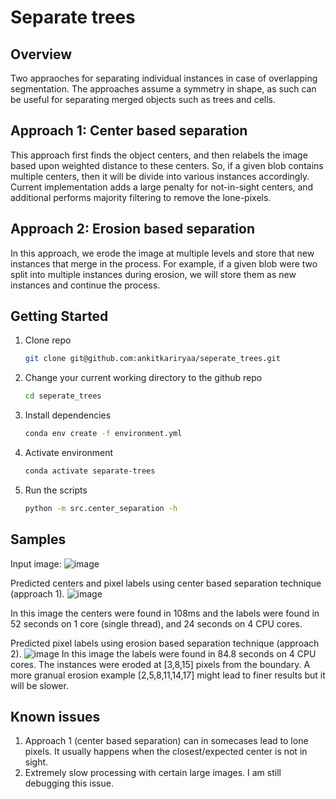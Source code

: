 Separate trees
==============================

Overview
------------

Two appraoches for separating individual instances in case of overlapping segmentation. The approaches assume a symmetry in shape, as such can be useful for separating merged objects such as trees and cells. 


Approach 1: Center based separation
------------------------------------
This approach first finds the object centers, and then relabels the image based upon weighted distance to these centers. So, if a given blob contains multiple centers, then it will be divide into various instances accordingly. Current implementation adds a large penalty for not-in-sight centers, and additional performs majority filtering to remove the lone-pixels. 


Approach 2: Erosion based separation
------------------------------------
In this approach, we erode the image at multiple levels and store that new instances that merge in the process. For example, if a given blob were two split into multiple instances during erosion, we will store them as new instances and continue the process. 


<!-- GETTING STARTED -->
Getting Started
------------

1. Clone repo
   ```sh
   git clone git@github.com:ankitkariryaa/seperate_trees.git
   ```
2. Change your current working directory to the github repo
   ```sh
   cd seperate_trees
   ```   
3. Install dependencies 
   ```sh
   conda env create -f environment.yml
   ```
4. Activate environment 
   ```sh
   conda activate separate-trees
   ```
5. Run the scripts 
   ```sh
   python -m src.center_separation -h
   ```
   
Samples
----------

Input image:
![image](https://user-images.githubusercontent.com/822583/142783316-b1cf7ddc-2583-4d92-a34d-1b63d175f9ec.png)


Predicted centers and pixel labels using center based separation technique (approach 1).
![image](https://user-images.githubusercontent.com/822583/142919674-2586f603-44c0-4509-ba0b-828de33fd65d.png)

In this image the centers were found in 108ms and the labels were found in 52 seconds on 1 core (single thread), and 24 seconds on 4 CPU cores. 

Predicted pixel labels using erosion based separation technique (approach 2).
![image](https://user-images.githubusercontent.com/822583/142921459-fc29918a-a1a3-4a5c-bb49-f58c6ed02156.png)
In this image the labels were found in 84.8 seconds on 4 CPU cores. The instances were eroded at [3,8,15] pixels from the boundary. A more granual erosion example [2,5,8,11,14,17] might lead to finer results but it will be slower.
   
Known issues
----------
1. Approach 1 (center based separation) can in somecases lead to lone pixels. It usually happens when the closest/expected center is not in sight.
2. Extremely slow processing with certain large images. I am still debugging this issue.
